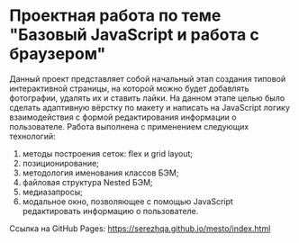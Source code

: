 # Проектная работа по теме "Базовый JavaScript и работа с браузером"

Данный проект представляет собой начальный этап создания типовой интерактивной страницы, на которой можно будет добавлять фотографии, удалять их и ставить лайки. На данном этапе целью было сделать адаптивную вёрстку по макету и написать на JavaScript логику взаимодействия с формой редактирования информации о пользователе. Работа выполнена с применением следующих технологий:
1. методы построения сеток: flex и grid layout;
2. позиционирование;
3. методология именования классов БЭМ;
4. файловая структура Nested БЭМ;
5. медиазапросы;
6. модальное окно, позволяющее с помощью JavaScript редактировать информацию о пользователе.

Ссылка на GitHub Pages: https://serezhqa.github.io/mesto/index.html
